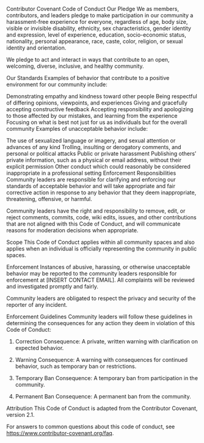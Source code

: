 Contributor Covenant Code of Conduct
Our Pledge
We as members, contributors, and leaders pledge to make participation in our community a harassment-free experience for everyone, regardless of age, body size, visible or invisible disability, ethnicity, sex characteristics, gender identity and expression, level of experience, education, socio-economic status, nationality, personal appearance, race, caste, color, religion, or sexual identity and orientation.

We pledge to act and interact in ways that contribute to an open, welcoming, diverse, inclusive, and healthy community.

Our Standards
Examples of behavior that contribute to a positive environment for our community include:

Demonstrating empathy and kindness toward other people
Being respectful of differing opinions, viewpoints, and experiences
Giving and gracefully accepting constructive feedback
Accepting responsibility and apologizing to those affected by our mistakes, and learning from the experience
Focusing on what is best not just for us as individuals but for the overall community
Examples of unacceptable behavior include:

The use of sexualized language or imagery, and sexual attention or advances of any kind
Trolling, insulting or derogatory comments, and personal or political attacks
Public or private harassment
Publishing others’ private information, such as a physical or email address, without their explicit permission
Other conduct which could reasonably be considered inappropriate in a professional setting
Enforcement Responsibilities
Community leaders are responsible for clarifying and enforcing our standards of acceptable behavior and will take appropriate and fair corrective action in response to any behavior that they deem inappropriate, threatening, offensive, or harmful.

Community leaders have the right and responsibility to remove, edit, or reject comments, commits, code, wiki edits, issues, and other contributions that are not aligned with this Code of Conduct, and will communicate reasons for moderation decisions when appropriate.

Scope
This Code of Conduct applies within all community spaces and also applies when an individual is officially representing the community in public spaces.

Enforcement
Instances of abusive, harassing, or otherwise unacceptable behavior may be reported to the community leaders responsible for enforcement at [INSERT CONTACT EMAIL]. All complaints will be reviewed and investigated promptly and fairly.

Community leaders are obligated to respect the privacy and security of the reporter of any incident.

Enforcement Guidelines
Community leaders will follow these guidelines in determining the consequences for any action they deem in violation of this Code of Conduct:

1. Correction
Consequence: A private, written warning with clarification on expected behavior.

2. Warning
Consequence: A warning with consequences for continued behavior, such as temporary ban or restrictions.

3. Temporary Ban
Consequence: A temporary ban from participation in the community.

4. Permanent Ban
Consequence: A permanent ban from the community.

Attribution
This Code of Conduct is adapted from the Contributor Covenant, version 2.1.

For answers to common questions about this code of conduct, see https://www.contributor-covenant.org/faq.
